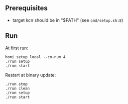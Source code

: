 ## Prerequisites
- target kcn should be in "$PATH" (see `cmd/setup.sh:8`)

## Run

At first run:
```
homi setup local --cn-num 4
./run setup
./run start
```

Restart at binary update:
```
./run stop
./run clean
./run setup
./run start
```

